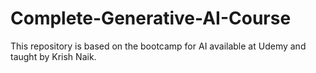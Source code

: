 # Complete-Generative-AI-Course
This repository is based on the bootcamp for AI available at Udemy and taught by Krish Naik.
